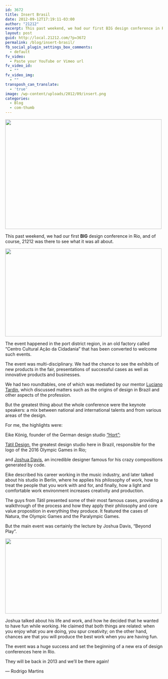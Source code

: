```yaml
---
id: 3672
title: Insert Brasil
date: 2012-09-12T17:19:11-03:00
author: "21212"
excerpt: This past weekend, we had our first BIG design conference in Rio, and of course, 21212 was there to see what was all about.
layout: post
guid: http://local.21212.com/?p=3672
permalink: /blog/insert-brasil/
fb_social_plugin_settings_box_comments:
  - default
fv_video:
  - Paste your YouTube or Vimeo url
fv_video_id:
  - ""
fv_video_img:
  - ""
transposh_can_translate:
  - 'true'
image: /wp-content/uploads/2012/09/insert.png
categories:
  - Blog
  - com-thumb
---
```

<img class="alignnone" title="insert" src="http://sphotos-c.ak.fbcdn.net/hphotos-ak-snc7/599532_10150936869160974_1768410689_n.jpg" alt="" width="500" height="350" />

This past weekend, we had our first **BIG** design conference in Rio, and of course, 21212 was there to see what it was all about.

[<img class="alignnone size-full wp-image-3707" title="insert2" src="http://local.21212.com/wp-content/uploads/2012/09/insert2.png" alt="" width="500" height="281" srcset="http://localhost:8080/wp-content/uploads/2012/09/insert2.png 500w, http://localhost:8080/wp-content/uploads/2012/09/insert2-300x168.png 300w" sizes="(max-width: 500px) 100vw, 500px" />](http://local.21212.com/wp-content/uploads/2012/09/insert2.png)

The event happened in the port district region, in an old factory called &#8220;Centro Cultural Ação da Cidadania&#8221; that has been converted to welcome such events.

The event was multi-disciplinary. We had the chance to see the exhibits of new products in the fair, presentations of successful cases as well as innovative products and businesses.

We had two roundtables, one of which was mediated by our mentor <a href="http://local.21212.com/people/luciano-tardin/" target="_blank">Luciano Tardin</a>, which discussed matters such as the origins of design in Brazil and other aspects of the profession.

But the greatest thing about the whole conference were the keynote speakers: a mix between national and international talents and from various areas of the design.

For me, the highlights were:

Eike König, founder of the German design studio <a href="http://www.hort.org.uk/" target="_blank">&#8220;Hort&#8221;</a>;

<a href="http://tatil.com.br/" target="_blank">Tátil Design</a>, the greatest design studio here in Brazil, responsible for the logo of the 2016 Olympic Games in Rio;

and <a href="http://www.joshuadavis.com/" target="_blank">Joshua Davis</a>, an incredible designer famous for his crazy compositions generated by code.

Eike described his career working in the music industry, and later talked about his studio in Berlin, where he applies his philosophy of work, how to treat the people that you work with and for, and finally, how a light and comfortable work environment increases creativity and production.

The guys from Tátil presented some of their most famous cases, providing a walkthrough of the process and how they apply their philosophy and core value proposition in everything they produce. It featured the cases of Natura, the Olympic Games and the Paralympic Games.

But the main event was certainly the lecture by Joshua Davis, &#8220;Beyond Play&#8221;.

[<img class="alignnone size-full wp-image-3711" title="insert4" src="http://local.21212.com/wp-content/uploads/2012/09/insert4.png" alt="" width="500" height="240" srcset="http://localhost:8080/wp-content/uploads/2012/09/insert4.png 500w, http://localhost:8080/wp-content/uploads/2012/09/insert4-300x144.png 300w" sizes="(max-width: 500px) 100vw, 500px" />](http://local.21212.com/wp-content/uploads/2012/09/insert4.png)

Joshua talked about his life and work, and how he decided that he wanted to have fun while working. He claimed that both things are related: when you enjoy what you are doing, you spur creativity; on the other hand, chances are that you will produce the best work when you are having fun.

The event was a huge success and set the beginning of a new era of design conferences here in Rio.

They will be back in 2013 and we&#8217;ll be there again!

&#8212; Rodrigo Martins